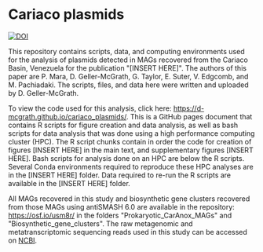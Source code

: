 # Cariaco plasmids

[![DOI](https://zenodo.org/badge/654643738.svg)](https://zenodo.org/doi/10.5281/zenodo.10115007)

This repository contains scripts, data, and computing environments used for the analysis of plasmids detected in MAGs recovered from the Cariaco Basin, Venezuela for the publication "[INSERT HERE]". The authors of this paper are P. Mara, D. Geller-McGrath, G. Taylor, E. Suter, V. Edgcomb, and M. Pachiadaki. The scripts, files, and data here were written and uploaded by D. Geller-McGrath.

To view the code used for this analysis, click here: https://d-mcgrath.github.io/cariaco_plasmids/. This is a GitHub pages document that contains R scripts for figure creation and data analysis, as well as bash scripts for data analysis that was done using a high performance computing cluster (HPC). The R script chunks contain in order the code for creation of figures [INSERT HERE] in the main text, and supplementary figures [INSERT HERE]. Bash scripts for analysis done on an HPC are below the R scripts. Several Conda environments required to reproduce these HPC analyses are in the [INSERT HERE] folder. Data required to re-run the R scripts are available in the [INSERT HERE] folder.

All MAGs recovered in this study and biosynthetic gene clusters recovered from those MAGs using antiSMASH 6.0 are available in the repository: https://osf.io/usm8r/ in the folders "Prokaryotic_CarAnox_MAGs" and "Biosynthetic_gene_clusters". The raw metagenomic and metatranscriptomic sequencing reads used in this study can be accessed on [NCBI](https://www.ncbi.nlm.nih.gov/bioproject/?term=PRJNA326482).
